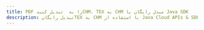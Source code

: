 ---title: PDF را به  تبدیل کنیدCHM، TEX به CHM مبدل رایگان یا Java SDKdescription: تبدیل رایگانTEX به CHM با استفاده از Java Cloud APIs & SDK همچنین اسناد PDF را در Cloud ایجاد، ویرایش و رندر کنید.---